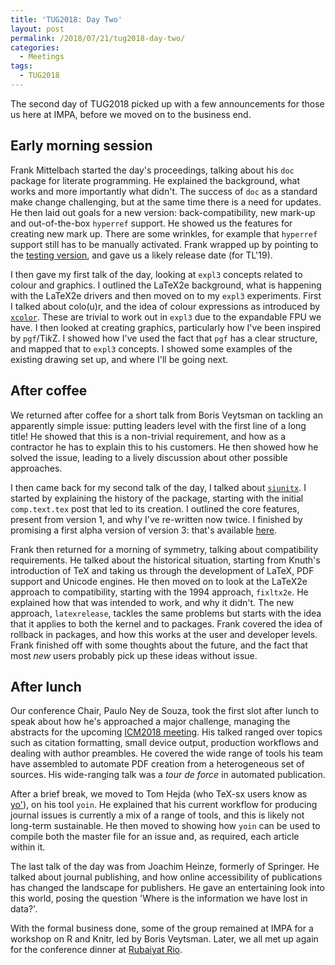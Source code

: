 ```yaml
---
title: 'TUG2018: Day Two'
layout: post
permalink: /2018/07/21/tug2018-day-two/
categories:
  - Meetings
tags:
  - TUG2018
---
```

The second day of TUG2018 picked up with a few announcements for those us here at IMPA, before we moved on to the business end.

## Early morning session

Frank Mittelbach started the day's proceedings, talking about his `doc` package for literate programming. He explained the background, what works and more importantly what didn't.  The success of `doc` as a standard make change challenging, but at the same time there is a need for updates. He then laid out goals for a new version: back-compatibility, new mark-up and out-of-the-box `hyperref` support. He showed us the features for creating new mark up. There are some wrinkles, for example that `hyperref` support still has to be manually activated. Frank wrapped up by pointing to the [testing version](https://github.com/FrankMittelbach/fmitex), and gave us a likely release date (for TL'19).

I then gave my first talk of the day, looking at `expl3` concepts related to colour and graphics. I outlined the LaTeX2e background, what is happening with the LaTeX2e drivers and then moved on to my `expl3` experiments. First I talked about colo(u)r, and the idea of colour expressions as introduced by [`xcolor`](https://ctan.org/pkg/xcolor). These are trivial to work out in `expl3` due to the expandable FPU we have. I then looked at creating graphics, particularly how I've been inspired by `pgf`/Ti<em>k</em>Z. I showed how I've used the fact that `pgf` has a clear structure, and mapped that to `expl3` concepts. I showed some examples of the existing drawing set up, and where I'll be going next.

## After coffee

We returned after coffee for a short talk from Boris Veytsman on tackling an apparently simple issue: putting leaders level with the first line of a long title! He showed that this is a non-trivial requirement, and how as a contractor he has to explain this to his customers. He then showed how he solved the issue, leading to a lively discussion about other possible approaches.

I then came back for my second talk of the day, I talked about [`siunitx`](https://ctan.org/pkg/siunitx). I started by explaining the history of the package, starting with the initial `comp.text.tex` post that led to its creation. I outlined the core features, present from version 1, and why I've re-written now twice. I finished by promising a first alpha version of version 3: that's available [here](/wp-content/uploads/2018/07/siunitx.zip).

Frank then returned for a morning of symmetry, talking about compatibility requirements. He talked about the historical situation, starting from Knuth's introduction of TeX and taking us through the development of LaTeX, PDF support and Unicode engines. He then moved on to look at the LaTeX2e approach to compatibility, starting with the 1994 approach, `fixltx2e`. He explained how that was intended to work, and why it didn't. The new approach, `latexrelease`, tackles the same problems but starts with the idea that it applies to both the kernel and to packages. Frank covered the idea of rollback in packages, and how this works at the user and developer levels. Frank finished off with some thoughts about the future, and the fact that most _new_ users probably pick up these ideas without issue.

## After lunch

Our conference Chair, Paulo Ney de Souza, took the first slot after lunch to speak about how he's approached a major challenge, managing the abstracts for the upcoming [ICM2018 meeting](http://www.icm2018.org/portal/en/home). His talked ranged over topics such as citation formatting, small device output, production workflows and dealing with author preambles. He covered the wide range of tools his team have assembled to automate PDF creation from a heterogeneous set of sources. His wide-ranging talk was a _tour de force_ in automated publication.

After a brief break, we moved to Tom Hejda (who TeX-sx users know as [yo'](https://tex.stackexchange.com/users/11002/yo)), on his tool `yoin`. He explained that his current workflow for producing journal issues is currently a mix of a range of tools, and this is likely not long-term sustainable. He then moved to showing how `yoin` can be used to compile both the master file for an issue and, as required, each article within it.

The last talk of the day was from Joachim Heinze, formerly of Springer. He talked about journal publishing, and how online accessibility of publications has changed the landscape for publishers. He gave an entertaining look into this world, posing the question 'Where is the information we have lost in data?'.

With the formal business done, some of the group remained at  IMPA for a workshop on R and Knitr, led by Boris Veytsman. Later, we all met up again for the conference dinner at [Rubaiyat Rio](http://www.gruporubaiyat.com/).
